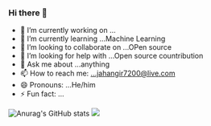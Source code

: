 ### Hi there 👋 

- 🔭 I’m currently working on ...
- 🌱 I’m currently learning ...Machine Learning
- 👯 I’m looking to collaborate on ...OPen source
- 🤔 I’m looking for help with ...Open source countribution
- 💬 Ask me about ...anything
- 📫 How to reach me: ...jahangir7200@live.com
- 😄 Pronouns: ...He/him
- ⚡ Fun fact: ...




![Anurag's GitHub stats](https://github-readme-stats.vercel.app/api?username=cloudy4next&show_icons=true&theme=radical)
![](https://komarev.com/ghpvc/?username=cloudy4next&color=yellow)
